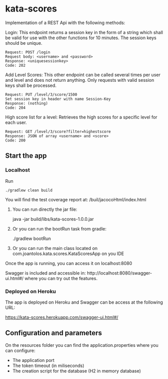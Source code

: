 # kata-scores

Implementation of a REST Api with the following methods:

Login: This endpoint returns a session key in the form of a string which shall be valid for use with the other functions for 10 minutes. The session keys should be unique.

    Request: POST /login
    Request body: <username> and <password>
    Response: <uniquesessionkey>
    Code: 202

Add Level Scores: This other endpoint can be called several times per user and level and does not return anything. Only requests with valid session keys shall be processed.

    Request: PUT /level/3/score/1500
    Set session key in header with name Session-Key
    Response: (nothing)
    Code: 204

High score list for a level: Retrieves the high scores for a specific level for each user.

    Request: GET /level/3/score?filter=highestscore
    Response: JSON of array <username> and <score>
    Code: 200
 
## Start the app

### Localhost

Run 

    ./gradlew clean build

You will find the test coverage report at: /buil/jacocoHtml/index.html

1. You can run directly the jar file:

    java -jar build/libs/kata-scores-1.0.0.jar
    
2. Or you can run the bootRun task from gradle:

    ./gradlew bootRun
    
3. Or you can run the main class located on com.joantolos.kata.scores.KataScoresApp on you IDE

Once the app is running, you can access it on localhost:8080

Swagger is included and accessible in: http://localhost:8080/swagger-ui.html#/ where you can try out the features.

### Deployed on Heroku

The app is deployed on Heroku and Swagger can be access at the following URL:

https://kata-scores.herokuapp.com/swagger-ui.html#/

## Configuration and parameters

On the resources folder you can find the application.properties where you can configure:

* The application port
* The token timeout (in miliseconds)
* The creation script for the database (H2 in memory database)